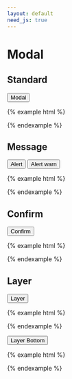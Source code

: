 ```yaml
---
layout: default
need_js: true
---
```


# Modal

## Standard

<button class="ui-button primary js-modal-btn">Modal</button>

{% example html %}
<script>
  var Modal = ui.Modal;

  var m = new Modal({
    onOpen: function () {
      console.log('open');
    },
    onConfirm: function (e, modal) {
      console.log('ok');
      modal.hide();
    }
  });

  document.querySelector('.js-modal-btn').addEventListener('click', function () {
    m.show({
      title: 'Modal',
      content: '<div class="modal-main">Modal Content Text .... ...Modal Content Text ....</div>'
    });
  });
</script>
{% endexample %}

## Message

<button class="ui-button primary js-alert-btn mr-20">Alert</button> <button class="ui-button primary js-alert-warn">Alert warn</button>

{% example html %}
<script>
  var Message = ui.Message;

  var m2 = new Message();
  document.querySelector('.js-alert-btn').addEventListener('click', function () {
    m2.success('这里是信息提示');
  });

  document.querySelector('.js-alert-warn').addEventListener('click', function () {
    m2.warn('这里是信息提示');
  });
</script>
{% endexample %}

## Confirm

<button class="ui-button primary js-confirm-btn">Confirm</button>

{% example html %}
<script>
  var Modal = ui.Modal;

  m3 = new Modal({
    type: 'confirm'
  });

  document.querySelector('.js-confirm-btn').addEventListener('click', function () {
    m3.confirm({
      content: '提醒',
      desc: '当前积分余额为1，完成当前操作需要消耗20积分'
    });
  });
</script>
{% endexample %}

## Layer

<button class="ui-button primary js-layer-btn">Layer</button>

{% example html %}
<script>
  var Layer = ui.Layer;

  l = new Layer({
    position: 'right',  //  right | bottom
    width: 600, // default: 640
    onOpen: function () {
      console.log('open')
    },
    onClose: function() {
      console.log('close')
    }
  });

  document.querySelector('.js-layer-btn').addEventListener('click', function () {
    l.show({
      title: 'Title',
      content: '<div class="ui-column stretch"><div class="layer-main plr-24">content here</div><div class="layer-footer"><button class="ui-button primary mr-16" type="submit">保存</button><button class="ui-button" type="button" data-layer-close>取消</button></div></div>'
    });
  });
</script>
{% endexample %}

<button class="ui-button primary js-layer-bottom-btn">Layer Bottom</button>

{% example html %}
<script>
  var Layer = ui.Layer;

  l = new Layer({
    position: 'bottom',
    width: '100vw',
    onOpen: function () {
      console.log('open')
    },
    onClose: function() {
      console.log('close')
    }
  });

  document.querySelector('.js-layer-bottom-btn').addEventListener('click', function () {
    l.show({
      title: 'Title',
      content: 'hello world'
    });
  });
</script>
{% endexample %}